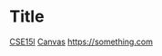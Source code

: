 # Title

[CSE15l](https://sites.google.com/eng.ucsd.edu/cse-15l-spring-2022/syllabus)
[Canvas](canvas.ucsd.edu)
https://something.com